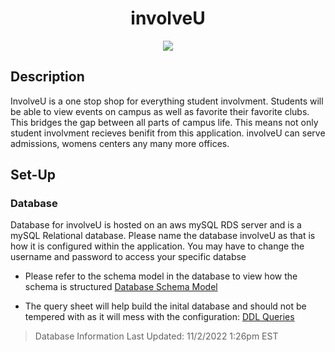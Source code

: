 <h1 align = "center"> involveU </h1>
<p  align = "center" > <img src = "https://user-images.githubusercontent.com/59942769/199515690-39584d38-d989-41ef-b7f9-bf47716a10a4.png"/> </p>

## Description
<p font-size = "18px">InvolveU is a one stop shop for everything student involvment. Students will be able to view events on campus as well as favorite their favorite clubs. This bridges the gap between all parts of campus life. This means not only student involvment recieves benifit from this application. involveU can serve admissions, womens centers any many more offices. </p>

## Set-Up
### Database

Database for involveU is hosted on an aws mySQL RDS server and is a mySQL Relational database. Please name the database involveU as that is how it is configured within the application. You may have to change the username and password to access your specific databse

- Please refer to the schema model in the database to view how the schema is structured
[Database Schema Model](https://github.com/Nicholas-LeBoeuf/involveU/blob/main/Database)

- The query sheet will help build the inital database and should not be tempered with as it will mess with the configuration:
  [DDL Queries](https://github.com/Nicholas-LeBoeuf/involveU/blob/main/Database)
  
 > Database Information Last Updated: 11/2/2022 1:26pm EST
